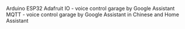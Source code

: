 Arduino ESP32
Adafruit IO - voice control garage by Google Assistant
MQTT -  voice control garage by Google Assistant in Chinese and Home Assistant